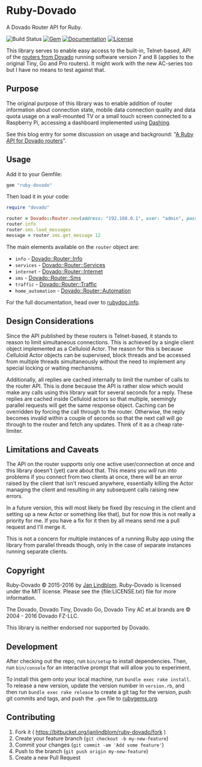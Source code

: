 # Ruby-Dovado

A Dovado Router API for Ruby.

![Build Status](https://codebuild.us-east-1.amazonaws.com/badges?uuid=eyJlbmNyeXB0ZWREYXRhIjoiVm56aUlONWd6bVhhc1BCVjFhSStUOGlFZGM4VndqWHozc1NReUIwQVFrTmdJazJqS3VsVXF2ZzRBcGxxYzU4NmZjNXd0RlgxZHNOWGZKRXpQbmNGbnJnPSIsIml2UGFyYW1ldGVyU3BlYyI6Ikd1ZC9nc3VFbFNsdzZwOTAiLCJtYXRlcmlhbFNldFNlcmlhbCI6MX0%3D&branch=master)
[![Gem](https://img.shields.io/gem/v/ruby-dovado.png?style=flat-square)](https://rubygems.org/gems/ruby-dovado)
[![Documentation](https://img.shields.io/badge/docs-rdoc.info-blue.png?style=flat-square)](http://www.rubydoc.info/gems/ruby-dovado/frames)
[![License](https://img.shields.io/badge/license-MIT-yellowgreen.png?style=flat-square)](#copyright)

This library serves to enable easy access to the built-in, Telnet-based, API of the [routers from Dovado](http://www.dovado.com/en/products) running software version 7 and 8 (applies to the original Tiny, Go and Pro routers). It might work with the new AC-series too but I have no means to test against that.

## Purpose

The original purpose of this library was to enable addition of router information about connection state, mobile data connection quality and data quota usage on a wall-mounted TV or a small touch screen connected to a Raspberry Pi, accessing a dashboard implemented using [Dashing](https://shopify.github.io/dashing/).

See this blog entry for some discussion on usage and background: "[A Ruby API for Dovado routers](http://www.janlindblom.se/blog/programming/2015/10/22/ruby-dovado-library.html)".

## Usage

Add it to your Gemfile:

```ruby
gem "ruby-dovado"
```

Then load it in your code:

```ruby
require "dovado"

router = Dovado::Router.new(address: "192.168.0.1", user: "admin", password: "password")
router.info
router.sms.load_messages
message = router.sms.get_message 12
```

The main elements available on the `router` object are:

* `info` - [Dovado::Router::Info](http://www.rubydoc.info/gems/ruby-dovado/Dovado/Router/Info)
* `services` - [Dovado::Router::Services](http://www.rubydoc.info/gems/ruby-dovado/Dovado/Router/Services)
* `internet` - [Dovado::Router::Internet](http://www.rubydoc.info/gems/ruby-dovado/Dovado/Router/Internet)
* `sms` - [Dovado::Router::Sms](http://www.rubydoc.info/gems/ruby-dovado/Dovado/Router/Sms)
* `traffic` - [Dovado::Router::Traffic](http://www.rubydoc.info/gems/ruby-dovado/Dovado/Router/Traffic)
* `home_automation` - [Dovado::Router::Automation](http://www.rubydoc.info/gems/ruby-dovado/Dovado/Router/Automation)

For the full documentation, head over to [rubydoc.info](http://www.rubydoc.info/gems/ruby-dovado/frames).

## Design Considerations

Since the API published by these routers is Telnet-based, it stands to reason to limit simultaneous connections. This is achieved by a single client object implemented as a Celluloid Actor. The reason for this is because Celluloid Actor objects can be supervised, block threads and be accessed from multiple threads simultaneously without the need to implement any special locking or waiting mechanisms.

Additionally, all replies are cached internally to limit the number of calls to the router API. This is done because the API is rather slow which would make any calls using this library wait for several seconds for a reply. These replies are cached inside Celluloid actors so that multiple, seemingly parallel requests will get the same response object. Caching can be overridden by forcing the call through to the router. Otherwise, the reply becomes invalid within a couple of seconds so that the next call will go through to the router and fetch any updates. Think of it as a cheap rate-limiter.

## Limitations and Caveats

The API on the router supports only one active user/connection at once and this library doesn't (yet) care about that. This means you *will* run into problems if you connect from two clients at once, there will be an error raised by the client that isn't rescued anywhere, essentially killing the Actor managing the client and resulting in any subsequent calls raising new errors.

In a future version, this will most likely be fixed (by rescuing in the client and setting up a new Actor or something like that), but for now this is not really a priority for me. If you have a fix for it then by all means send me a pull request and I'll merge it.

This is not a concern for multiple instances of a running Ruby app using the library from parallel threads though, only in the case of separate instances running separate clients.

## Copyright

Ruby-Dovado © 2015-2016 by [Jan Lindblom](mailto:janlindblom@fastmail.fm).
Ruby-Dovado is licensed under the MIT license. Please see the
{file:LICENSE.txt} file for more information.

The Dovado, Dovado Tiny, Dovado Go, Dovado Tiny AC et.al brands are © 2004 - 2016 Dovado FZ-LLC.

This library is neither endorsed nor supported by Dovado.

## Development

After checking out the repo, run `bin/setup` to install dependencies. Then, run `bin/console` for an interactive prompt that will allow you to experiment.

To install this gem onto your local machine, run `bundle exec rake install`. To release a new version, update the version number in `version.rb`, and then run `bundle exec rake release` to create a git tag for the version, push git commits and tags, and push the `.gem` file to [rubygems.org](https://rubygems.org).

## Contributing

1. Fork it ( https://bitbucket.org/janlindblom/ruby-dovado/fork )
2. Create your feature branch (`git checkout -b my-new-feature`)
3. Commit your changes (`git commit -am 'Add some feature'`)
4. Push to the branch (`git push origin my-new-feature`)
5. Create a new Pull Request
